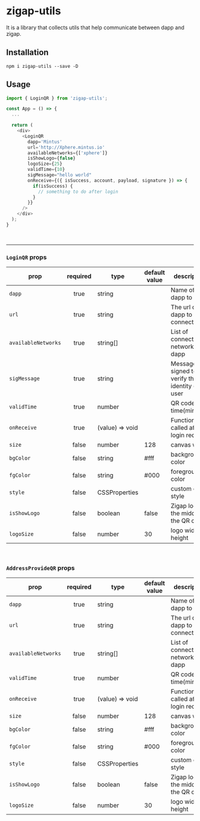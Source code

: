 # zigap-utils

It is a library that collects utils that help communicate between dapp and zigap.

## Installation

```
npm i zigap-utils --save -D
```

## Usage

```ts
import { LoginQR } from 'zigap-utils';

const App = () => {
  ...

  return (
    <div>
      <LoginQR
        dapp='Mintus'
        url='http://Xphere.mintus.io'
        availableNetworks={['xphere']}
        isShowLogo={false}
        logoSize={25}
        validTime={10}
        sigMessage="hello world"
        onReceive={({ isSuccess, account, payload, signature }) => {
          if(isSuccess) {
            // something to do after login
          }
        }}
      />
    </div>
  );
}
```

<br />

---

### `LoginQR` props

| prop | required | type | default value | description |
| --- | :-: | --- | --- | --- |
| `dapp` | true | string |  | Name of the dapp to use |
| `url` | true | string |  | The url of dapp to connect |
| `availableNetworks` | true | string[] |  | List of connectable networks in dapp |
| `sigMessage` | true | string |  | Messages signed to verify the identity of the user |
| `validTime` | true | number |  | QR code valid time(minutes) |
| `onReceive` | true | (value) => void |  | Function called after login request |
| `size` | false | number | 128 | canvas width |
| `bgColor` | false | string | #fff | background color |
| `fgColor` | false | string | #000 | foreground color |
| `style` | false | CSSProperties |  | custom css style |
| `isShowLogo` | false | boolean | false | Zigap logo in the middle of the QR code |
| `logoSize` | false | number | 30 | logo width & height |

<br>

### `AddressProvideQR` props

| prop                | required | type            | default value | description                             |
| ------------------- | :------: | --------------- | ------------- | --------------------------------------- |
| `dapp`              |   true   | string          |               | Name of the dapp to use                 |
| `url`               |   true   | string          |               | The url of dapp to connect              |
| `availableNetworks` |   true   | string[]        |               | List of connectable networks in dapp    |
| `validTime`         |   true   | number          |               | QR code valid time(minutes)             |
| `onReceive`         |   true   | (value) => void |               | Function called after login request     |
| `size`              |  false   | number          | 128           | canvas width                            |
| `bgColor`           |  false   | string          | #fff          | background color                        |
| `fgColor`           |  false   | string          | #000          | foreground color                        |
| `style`             |  false   | CSSProperties   |               | custom css style                        |
| `isShowLogo`        |  false   | boolean         | false         | Zigap logo in the middle of the QR code |
| `logoSize`          |  false   | number          | 30            | logo width & height                     |
